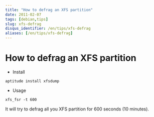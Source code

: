 ```yaml
---
title: "How to defrag an XFS partition"
date: 2011-02-07
tags: [debian,tips]
slug: xfs-defrag
disqus_identifier: /en/tips/xfs-defrag
aliases: [/en/tips/xfs-defrag]
---
```

# How to defrag an XFS partition

*	Install

```
aptitude install xfsdump
```

*	Usage

```
xfs_fsr -t 600
```

It will try to defrag all you XFS partition for 600 seconds (10 minutes).





